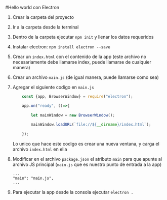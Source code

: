 #Hello world con Electron

1. Crear la carpeta del proyecto
2. Ir a la carpeta desde la terminal
3. Dentro de la carpeta ejecutar `npm init` y llenar los datos requeridos
4. Instalar electron: `npm install electron --save`
5. Crear un `index.html` con el contenido de la app (este archivo no necesariamente debe llamarse index, puede llamarse de cualquier manera)
6. Crear un archivo `main.js` (de igual manera, puede llamarse como sea)
7. Agregar el siguiente codigo en `main.js`

	```javascript
		const {app, BrowserWindow} = require("electron");

		app.on("ready", ()=>{
		
		    let mainWindow = new BrowserWindow();
		
		    mainWindow.loadURL(`file://${__dirname}/index.html`);
		
		});
	``` 
	
	Lo unico que hace este codigo es crear una nueva ventana, y carga el archivo `index.html` en ella

8.	Modificar en el archivo `package.json` el atributo `main` para que apunte al archivo JS principal (`main.js` que es nuestro punto de entrada a la app)

	```
	...
	"main": "main.js",
	...
	```
	
9. Para ejecutar la app desde la consola ejecutar `electron .`